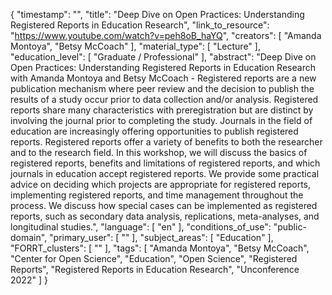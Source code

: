 {
    "timestamp": "",
    "title": "Deep Dive on Open Practices: Understanding Registered Reports in Education Research",
    "link_to_resource": "https://www.youtube.com/watch?v=peh8oB_haYQ",
    "creators": [
        "Amanda Montoya",
        "Betsy McCoach"
    ],
    "material_type": [
        "Lecture"
    ],
    "education_level": [
        "Graduate / Professional"
    ],
    "abstract": "Deep Dive on Open Practices: Understanding Registered Reports in Education Research with Amanda Montoya and Betsy McCoach - Registered reports are a new publication mechanism where peer review and the decision to publish the results of a study occur prior to data collection and/or analysis. Registered reports share many characteristics with preregistration but are distinct by involving the journal prior to completing the study. Journals in the field of education are increasingly offering opportunities to publish registered reports. Registered reports offer a variety of benefits to both the researcher and to the research field. In this workshop, we will discuss the basics of registered reports, benefits and limitations of registered reports, and which journals in education accept registered reports. We provide some practical advice on deciding which projects are appropriate for registered reports, implementing registered reports, and time management throughout the process. We discuss how special cases can be implemented as registered reports, such as secondary data analysis, replications, meta-analyses, and longitudinal studies.",
    "language": [
        "en"
    ],
    "conditions_of_use": "public-domain",
    "primary_user": [
        ""
    ],
    "subject_areas": [
        "Education"
    ],
    "FORRT_clusters": [
        ""
    ],
    "tags": [
        "Amanda Montoya",
        "Betsy McCoach",
        "Center for Open Science",
        "Education",
        "Open Science",
        "Registered Reports",
        "Registered Reports in Education Research",
        "Unconference 2022"
    ]
}